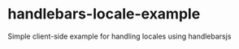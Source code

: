 handlebars-locale-example
=========================

Simple client-side example for handling locales using handlebarsjs
